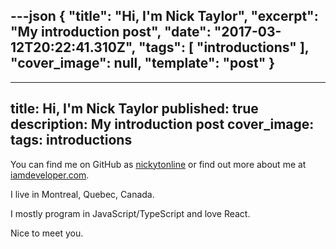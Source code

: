 ---json
{
  "title": "Hi, I'm Nick Taylor",
  "excerpt": "My introduction post",
  "date": "2017-03-12T20:22:41.310Z",
  "tags": [
    "introductions"
  ],
  "cover_image": null,
  "template": "post"
}
---
---
title: Hi, I'm Nick Taylor
published: true
description: My introduction post
cover_image: 
tags: introductions
---

You can find me on GitHub as [nickytonline](https://github.com/nickytonline) or find out more about me at [iamdeveloper.com](http://iamdeveloper.com).

I live in Montreal, Quebec, Canada.

I mostly program in JavaScript/TypeScript and love React.

Nice to meet you.
